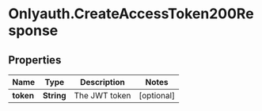 # Onlyauth.CreateAccessToken200Response

## Properties

Name | Type | Description | Notes
------------ | ------------- | ------------- | -------------
**token** | **String** | The JWT token | [optional] 


